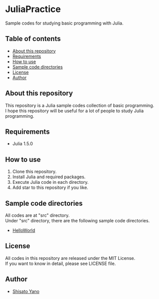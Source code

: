 # JuliaPractice
Sample codes for studying basic programming with Julia.  

## Table of contents
* [About this repository](#about-this-repository)
* [Requirements](#requirements)
* [How to use](#how-to-use)
* [Sample code directories](#sample-code-directories)
* [License](#license)
* [Author](#author)

## About this repository
This repository is a Julia sample codes collection of basic programming.  
I hope this repository will be useful for a lot of people to study Julia programming.  

## Requirements
* Julia 1.5.0

## How to use
1. Clone this repository.
2. Install Julia and required packages.
3. Execute Julia code in each directory.
4. Add star to this repository if you like.

## Sample code directories
All codes are at "src" directory.  
Under "src" directory, there are the following sample code directories.  

* [HelloWorld](https://github.com/ShisatoYano/JuliaPractice/tree/master/src/HelloWorld)

## License
All codes in this repository are released under the MIT License.  
If you want to know in detail, please see LICENSE file.  

## Author
* [Shisato Yano](https://github.com/ShisatoYano)
